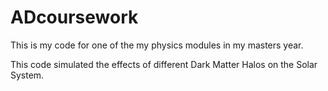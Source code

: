 # ADcoursework
This is my code for one of the my physics modules in my masters year.

This code simulated the effects of different Dark Matter Halos on the Solar System.
